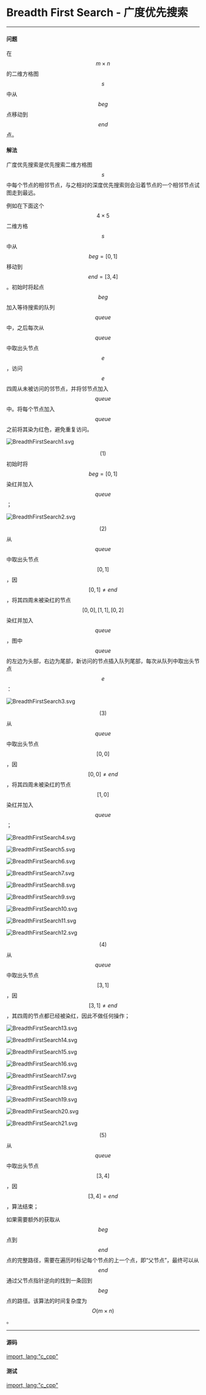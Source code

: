 <script type="text/javascript" src="https://cdnjs.cloudflare.com/ajax/libs/mathjax/2.7.1/MathJax.js?config=TeX-AMS-MML_HTMLorMML"/></script>
<script> gitbook.events.bind("page.change", function() { MathJax.Hub.Queue(["Typeset",MathJax.Hub]); } </script>

# Breadth First Search - 广度优先搜索

--------

#### 问题

在$$ m \times n $$的二维方格图$$ s $$中从$$ beg $$点移动到$$ end $$点。

#### 解法

广度优先搜索是优先搜索二维方格图$$ s $$中每个节点的相邻节点，与之相对的深度优先搜索则会沿着节点的一个相邻节点试图走到最远。

例如在下面这个$$ 4 \times 5 $$二维方格$$ s $$中从$$ beg = [0,1] $$移动到$$ end = [3,4] $$。初始时将起点$$ beg $$加入等待搜索的队列$$ queue $$中，之后每次从$$ queue $$中取出头节点$$ e $$，访问$$ e $$四周从未被访问的邻节点，并将邻节点加入$$ queue $$中。将每个节点加入$$ queue $$之前将其染为红色，避免重复访问。

![BreadthFirstSearch1.svg](../res/BreadthFirstSearch1.svg)

$$ (1) $$初始时将$$ beg = [0,1] $$染红并加入$$ queue $$；

![BreadthFirstSearch2.svg](../res/BreadthFirstSearch2.svg)

$$ (2) $$从$$ queue $$中取出头节点$$ [0,1] $$，因$$ [0,1] \ne end $$，将其四周未被染红的节点$$ [0,0], [1,1], [0,2] $$染红并加入$$ queue $$，图中$$ queue $$的左边为头部，右边为尾部，新访问的节点插入队列尾部，每次从队列中取出头节点$$ e $$：

![BreadthFirstSearch3.svg](../res/BreadthFirstSearch3.svg)

$$ (3) $$从$$ queue $$中取出头节点$$ [0,0] $$，因$$ [0,0] \ne end $$，将其四周未被染红的节点$$ [1,0] $$染红并加入$$ queue $$；

![BreadthFirstSearch4.svg](../res/BreadthFirstSearch4.svg)

![BreadthFirstSearch5.svg](../res/BreadthFirstSearch5.svg)

![BreadthFirstSearch6.svg](../res/BreadthFirstSearch6.svg)

![BreadthFirstSearch7.svg](../res/BreadthFirstSearch7.svg)

![BreadthFirstSearch8.svg](../res/BreadthFirstSearch8.svg)

![BreadthFirstSearch9.svg](../res/BreadthFirstSearch9.svg)

![BreadthFirstSearch10.svg](../res/BreadthFirstSearch10.svg)

![BreadthFirstSearch11.svg](../res/BreadthFirstSearch11.svg)

![BreadthFirstSearch12.svg](../res/BreadthFirstSearch12.svg)

$$ (4) $$从$$ queue $$中取出头节点$$ [3,1] $$，因$$ [3,1] \ne end $$，其四周的节点都已经被染红，因此不做任何操作；

![BreadthFirstSearch13.svg](../res/BreadthFirstSearch13.svg)

![BreadthFirstSearch14.svg](../res/BreadthFirstSearch14.svg)

![BreadthFirstSearch15.svg](../res/BreadthFirstSearch15.svg)

![BreadthFirstSearch16.svg](../res/BreadthFirstSearch16.svg)

![BreadthFirstSearch17.svg](../res/BreadthFirstSearch17.svg)

![BreadthFirstSearch18.svg](../res/BreadthFirstSearch18.svg)

![BreadthFirstSearch19.svg](../res/BreadthFirstSearch19.svg)

![BreadthFirstSearch20.svg](../res/BreadthFirstSearch20.svg)

![BreadthFirstSearch21.svg](../res/BreadthFirstSearch21.svg)

$$ (5) $$从$$ queue $$中取出头节点$$ [3,4] $$，因$$ [3,4] = end $$，算法结束；

如果需要额外的获取从$$ beg $$点到$$ end $$点的完整路径，需要在遍历时标记每个节点的上一个点，即“父节点”，最终可以从$$ end $$通过父节点指针逆向的找到一条回到$$ beg $$点的路径。该算法的时间复杂度为$$ O(m \times n) $$。

--------

#### 源码

[import, lang:"c_cpp"](../../../src/Search/BreadthFirstSearch.h)

#### 测试

[import, lang:"c_cpp"](../../../src/Search/BreadthFirstSearch.cpp)

